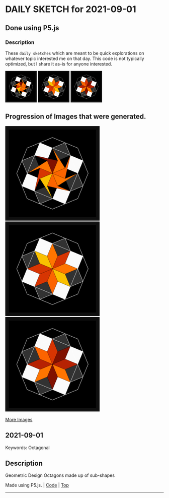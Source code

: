 # DAILY SKETCH for 2021-09-01

## Done using P5.js

### Description

These `daily sketches` which are meant to be quick explorations     on whatever topic interested me on that day. This code is not typically optimized, but I share it as-is     for anyone interested.

<img src = 'images/keep_2021-09-02-11-51-47.png' width = '100'> <img src = 'images/keep_2021-09-02-11-52-56.png' width = '100'> <img src = 'images/keep_2021-09-02-11-53-13.png' width = '100'> 

## Progression of Images that were generated.

<img src = 'images/keep_2021-09-02-11-51-47.png' width = '300'> 
<img src = 'images/keep_2021-09-02-11-52-56.png' width = '300'> 
<img src = 'images/keep_2021-09-02-11-53-13.png' width = '300'> 


[More Images](2021-09-01/images) 


 ## 2021-09-01
Keywords: Octagonal
 

## Description 

 Geometric Design Octagons made up of sub-shapes 

Made using P5.js. | [Code](2021/2021-09-01/) | [Top](#daily-sketches) 

-----

